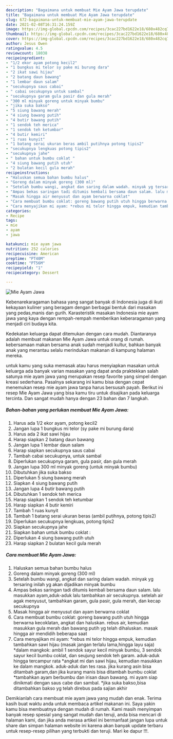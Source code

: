 ```yaml
---
description: "Bagaimana untuk membuat Mie Ayam Jawa terupdate"
title: "Bagaimana untuk membuat Mie Ayam Jawa terupdate"
slug: 672-bagaimana-untuk-membuat-mie-ayam-jawa-terupdate
date: 2021-02-08T16:31:24.159Z
image: https://img-global.cpcdn.com/recipes/3cac227bd1622e18/680x482cq70/mie-ayam-jawa-foto-resep-utama.jpg
thumbnail: https://img-global.cpcdn.com/recipes/3cac227bd1622e18/680x482cq70/mie-ayam-jawa-foto-resep-utama.jpg
cover: https://img-global.cpcdn.com/recipes/3cac227bd1622e18/680x482cq70/mie-ayam-jawa-foto-resep-utama.jpg
author: Jesus Owen
ratingvalue: 4.5
reviewcount: 18038
recipeingredient:
- "1/2 ekor ayam potong kecil2"
- "1 bungkus mi telor sy pake mi burung dara"
- "2 ikat sawi hijau"
- "2 batang daun bawang"
- "1 lembar daun salam"
- "secukupnya saus cabai"
- " cabai secukupnya untuk sambal"
- "secukupnya garam gula pasir dan gula merah"
- "300 ml minyak goreng untuk minyak bumbu"
- "jika suka bakso"
- "5 siung bawang merah"
- "4 siung bawang putih"
- "4 butir bawang putih"
- "1 sendok teh merica"
- "1 sendok teh ketumbar"
- "4 butir kemiri"
- "1 ruas kunyit"
- "1 batang serai ukuran beras ambil putihnya potong tipis2"
- "secukupnya lengkuas potong tipis2"
- "secukupnya jahe"
- " bahan untuk bumbu coklat "
- "4 siung bawang putih utuh"
- "2 bulatan kecil gula merah"
recipeinstructions:
- "Haluskan semua bahan bumbu halus"
- "Goreng dalam minyak goreng (300 ml)"
- "Setelah bumbu wangi, angkat dan saring dalam wadah. minyak yg tersaring inilah yg akan dijadikan minyak bumbu"
- "Ampas bekas saringan tadi ditumis kembali bersama daun salam. lalu masukkan ayam,aduk-aduk lalu tambahkan air secukupnya. setelah air agak menyusut, tambahkan garam, gula pasir, gula merah, dan kecap secukupnya"
- "Masak hingga air menyusut dan ayam berwarna coklat"
- "Cara membuat bumbu coklat: goreng bawang putih utuh hingga berwarna kecoklatan, angkat dan haluskan. rebus air, kemudian masukkan gula merah dan bawang putih yg telah dihaluskan. masak hingga air mendidih beberapa saat"
- "Cara menyajikan mi ayam: *rebus mi telor hingga empuk, kemudian tambahkan sawi hijau (masak jangan terlalu lama,hingga layu saja) *dalam mangkok: ambil 1 sendok sayur kecil minyak bumbu, 3 sendok sayur kecil bumbu coklat, dan seujung sendok teh garam. aduk-aduk hingga tercampur rata *angkat mi dan sawi hijau, kemudian masukkan ke dalam mangkok. aduk-aduk dan tes rasa. jika kurang asin bisa ditambah garam,dan jika kurang manis bisa ditambah bumbu coklat *tambahkan ayam berbumbu dan irisan daun bawang. mi ayam siap dinikmati dengan saus cabe dan sambal. *jika suka bakso,bisa ditambahkan bakso yg telah direbus pada sajian akhir"
categories:
- Recipe
tags:
- mie
- ayam
- jawa

katakunci: mie ayam jawa 
nutrition: 252 calories
recipecuisine: American
preptime: "PT40M"
cooktime: "PT56M"
recipeyield: "1"
recipecategory: Dessert

---
```



![Mie Ayam Jawa](https://img-global.cpcdn.com/recipes/3cac227bd1622e18/680x482cq70/mie-ayam-jawa-foto-resep-utama.jpg)

Kebenarekaragaman bahasa yang sangat banyak di Indonesia juga di ikuti kekayaan kuliner yang beragam dengan berbagai bentuk dari masakan yang pedas,manis dan gurih. Karasteristik masakan Indonesia mie ayam jawa yang kaya dengan rempah-rempah memberikan keberaragaman yang menjadi ciri budaya kita.




Kedekatan keluarga dapat ditemukan dengan cara mudah. Diantaranya adalah membuat makanan Mie Ayam Jawa untuk orang di rumah. kebersamaan makan bersama anak sudah menjadi kultur, bahkan banyak anak yang merantau selalu merindukan makanan di kampung halaman mereka.

untuk kamu yang suka memasak atau harus menyiapkan masakan untuk keluarga ada banyak varian masakan yang dapat anda praktekkan salah satunya mie ayam jawa yang merupakan resep favorite yang simpel dengan kreasi sederhana. Pasalnya sekarang ini kamu bisa dengan cepat menemukan resep mie ayam jawa tanpa harus bersusah payah.
Berikut ini resep Mie Ayam Jawa yang bisa kamu tiru untuk disajikan pada keluarga tercinta. Dan sangat mudah hanya dengan 23 bahan dan 7 langkah.


<!--inarticleads1-->

##### Bahan-bahan yang perlukan membuat Mie Ayam Jawa:

1. Harus ada 1/2 ekor ayam, potong kecil2
1. Jangan lupa 1 bungkus mi telor (sy pake mi burung dara)
1. Harus ada 2 ikat sawi hijau
1. Harap siapkan 2 batang daun bawang
1. Jangan lupa 1 lembar daun salam
1. Harap siapkan secukupnya saus cabai
1. Tambah  cabai secukupnya, untuk sambal
1. Diperlukan secukupnya garam, gula pasir, dan gula merah
1. Jangan lupa 300 ml minyak goreng (untuk minyak bumbu)
1. Dibutuhkan jika suka bakso
1. Diperlukan 5 siung bawang merah
1. Siapkan 4 siung bawang putih
1. Jangan lupa 4 butir bawang putih
1. Dibutuhkan 1 sendok teh merica
1. Harap siapkan 1 sendok teh ketumbar
1. Harap siapkan 4 butir kemiri
1. Tambah 1 ruas kunyit
1. Tambah 1 batang serai ukuran beras (ambil putihnya, potong tipis2)
1. Diperlukan secukupnya lengkuas, potong tipis2
1. Siapkan secukupnya jahe
1. Siapkan  bahan untuk bumbu coklat :
1. Diperlukan 4 siung bawang putih utuh
1. Harap siapkan 2 bulatan kecil gula merah




<!--inarticleads2-->

##### Cara membuat  Mie Ayam Jawa:

1. Haluskan semua bahan bumbu halus
1. Goreng dalam minyak goreng (300 ml)
1. Setelah bumbu wangi, angkat dan saring dalam wadah. minyak yg tersaring inilah yg akan dijadikan minyak bumbu
1. Ampas bekas saringan tadi ditumis kembali bersama daun salam. lalu masukkan ayam,aduk-aduk lalu tambahkan air secukupnya. setelah air agak menyusut, tambahkan garam, gula pasir, gula merah, dan kecap secukupnya
1. Masak hingga air menyusut dan ayam berwarna coklat
1. Cara membuat bumbu coklat: goreng bawang putih utuh hingga berwarna kecoklatan, angkat dan haluskan. rebus air, kemudian masukkan gula merah dan bawang putih yg telah dihaluskan. masak hingga air mendidih beberapa saat
1. Cara menyajikan mi ayam: *rebus mi telor hingga empuk, kemudian tambahkan sawi hijau (masak jangan terlalu lama,hingga layu saja) *dalam mangkok: ambil 1 sendok sayur kecil minyak bumbu, 3 sendok sayur kecil bumbu coklat, dan seujung sendok teh garam. aduk-aduk hingga tercampur rata *angkat mi dan sawi hijau, kemudian masukkan ke dalam mangkok. aduk-aduk dan tes rasa. jika kurang asin bisa ditambah garam,dan jika kurang manis bisa ditambah bumbu coklat *tambahkan ayam berbumbu dan irisan daun bawang. mi ayam siap dinikmati dengan saus cabe dan sambal. *jika suka bakso,bisa ditambahkan bakso yg telah direbus pada sajian akhir




Demikianlah cara membuat mie ayam jawa yang mudah dan enak. Terima kasih buat waktu anda untuk membaca artikel makanan ini. Saya yakin kamu bisa membuatnya dengan mudah di rumah. Kami masih menyimpan banyak resep spesial yang sangat mudah dan teruji, anda bisa mencari di halaman kami, dan jika anda merasa artikel ini bermanfaat jangan lupa untuk share dan simpan halaman website ini karena akan banyak update terbaru untuk resep-resep pilihan yang terbukti dan teruji. Mari ke dapur !!!. 
